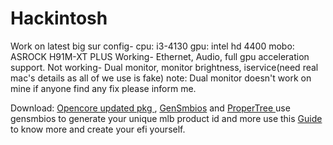 # Hackintosh
Work on latest big sur
config- 
  cpu: i3-4130
  gpu: intel hd 4400
  mobo: ASROCK H91M-XT PLUS
Working- 
  Ethernet, Audio, full gpu acceleration support.
Not working-
  Dual monitor, monitor brightness, iservice(need real mac's details as all of we use is fake)
  note: Dual monitor doesn't work on mine if anyone find any fix please inform me.
  
Download:
<a href="https://github.com/acidanthera/OpenCorePkg/releases">Opencore updated pkg </a>,
<a href="https://github.com/corpnewt/GenSMBIOS">GenSmbios</a> and
<a href="https://github.com/corpnewt/ProperTree">ProperTree </a>
	use gensmbios to generate your unique mlb product id and more
	use this <a href="https://dortania.github.io/OpenCore-Install-Guide/">Guide</a> to know more and create your efi yourself.
